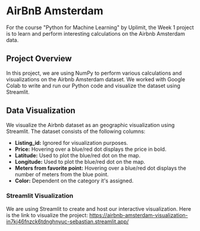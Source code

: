 # AirBnB Amsterdam
For the course "Python for Machine Learning" by Uplimit, the Week 1 project is to learn and perform interesting calculations on the Airbnb Amsterdam data. 

## Project Overview
In this project, we are using NumPy to perform various calculations and visualizations on the Airbnb Amsterdam dataset. We worked with Google Colab to write and run our Python code and visualize the dataset using Streamlit.

## Data Visualization
We visualize the Airbnb dataset as an geographic visualization using Streamlit.
The dataset consists of the following columns:
- **Listing_id:** Ignored for visualization purposes.
- **Price:** Hovering over a blue/red dot displays the price in bold.
- **Latitude:** Used to plot the blue/red dot on the map.
- **Longitude:** Used to plot the blue/red dot on the map.
- **Meters from favorite point:** Hovering over a blue/red dot displays the number of meters from the blue point.
- **Color:** Dependent on the category it's assigned.

### Streamlit Visualization
We are using Streamlit to create and host our interactive visualization.
Here is the link to visualize the project:
https://airbnb-amsterdam-visualization-in7kj46fnzck6tdnghnyuc-sebastian.streamlit.app/
